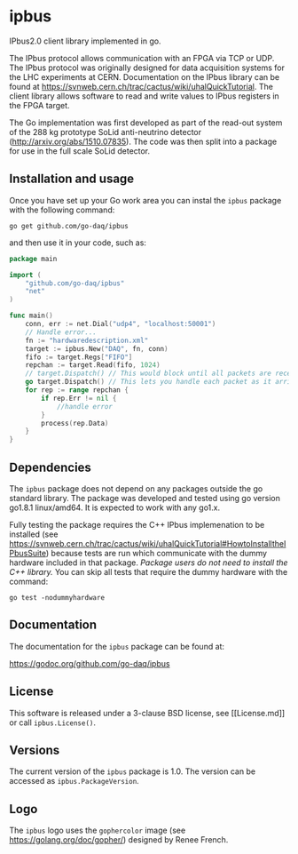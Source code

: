 # ipbus

IPbus2.0 client library implemented in go.

The IPbus protocol allows communication with an FPGA via TCP or UDP.
The IPbus protocol was originally designed for data acquisition systems for the LHC experiments at CERN.
Documentation on the IPbus library can be found at https://svnweb.cern.ch/trac/cactus/wiki/uhalQuickTutorial.
The client library allows software to read and write values to IPbus registers in the FPGA target.

The Go implementation was first developed as part of the read-out system of the 288 kg prototype SoLid anti-neutrino detector (http://arxiv.org/abs/1510.07835).
The code was then split into a package for use in the full scale SoLid detector.

## Installation and usage

Once you have set up your Go work area you can instal the `ipbus` package with the following command:

```
go get github.com/go-daq/ipbus
```

and then use it in your code, such as:
```go
package main

import (
    "github.com/go-daq/ipbus"
    "net"
)

func main() 
    conn, err := net.Dial("udp4", "localhost:50001")
    // Handle error...
    fn := "hardwaredescription.xml"
    target := ipbus.New("DAQ", fn, conn)
    fifo := target.Regs["FIFO"]
    repchan := target.Read(fifo, 1024)
    // target.Dispatch() // This would block until all packets are received
    go target.Dispatch() // This lets you handle each packet as it arrives
    for rep := range repchan {
        if rep.Err != nil {
            //handle error
        }
        process(rep.Data)
    }
}
```

## Dependencies

The `ipbus` package does not depend on any packages outside the go standard library.
The package was developed and tested using go version go1.8.1 linux/amd64.
It is expected to work with any go1.x.

Fully testing the package requires the C++ IPbus implemenation to be installed (see https://svnweb.cern.ch/trac/cactus/wiki/uhalQuickTutorial#HowtoInstalltheIPbusSuite) because tests are run which communicate with the dummy hardware included in that package.
*Package users do not need to install the C++ library.*
You can skip all tests that require the dummy hardware with the command:

```
go test -nodummyhardware
``` 

## Documentation

The documentation for the `ipbus` package can be found at:

https://godoc.org/github.com/go-daq/ipbus


## License

This software is released under a 3-clause BSD license, see [[License.md]] or call `ipbus.License()`.

## Versions

The current version of the `ipbus` package is 1.0.
The version can be accessed as `ipbus.PackageVersion`.

## Logo

The `ipbus` logo uses the `gophercolor` image (see https://golang.org/doc/gopher/) designed by Renee French.
